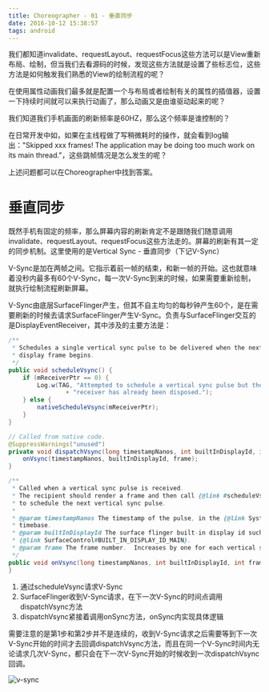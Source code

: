 ```yaml
---
title: Choreographer - 01 - 垂直同步
date: 2016-10-12 15:38:57
tags: android
---
```


我们都知道invalidate、requestLayout、requestFocus这些方法可以是View重新布局、绘制，但当我们去看源码的时候，发现这些方法就是设置了些标志位，这些方法是如何触发我们熟悉的View的绘制流程的呢？

在使用属性动画我们最多就是配置一个与布局或者绘制有关的属性的插值器，设置一下持续时间就可以来执行动画了，那么动画又是由谁驱动起来的呢？

我们知道我们手机画面的刷新频率是60HZ，那么这个频率是谁控制的？

在日常开发中如，如果在主线程做了写稍微耗时的操作，就会看到log输出："Skipped xxx frames! The application may be doing too much work on its main thread."，这些跳帧情况是怎么发生的呢？

上述问题都可以在Choreographer中找到答案。

# 垂直同步
既然手机有固定的频率，那么屏幕内容的刷新肯定不是跟随我们随意调用invalidate、requestLayout、requestFocus这些方法走的。屏幕的刷新有其一定的同步机制。这里使用的是Vertical Sync - 垂直同步（下记V-Sync）

V-Sync是加在两帧之间。它指示着前一帧的结束，和新一帧的开始。这也就意味着没秒内最多有60个V-Sync，每一次V-Sync到来的时候，如果需要重新绘制，就执行绘制流程刷新屏幕。

V-Sync由底层SurfaceFlinger产生，但其不自主均匀的每秒钟产生60个，是在需要刷新的时候去请求SurfaceFlinger产生V-Sync。负责与SurfaceFlinger交互的是DisplayEventReceiver，其中涉及的主要方法是：

``` java
/**
 * Schedules a single vertical sync pulse to be delivered when the next
 * display frame begins.
 */
public void scheduleVsync() {
    if (mReceiverPtr == 0) {
        Log.w(TAG, "Attempted to schedule a vertical sync pulse but the display event "
                + "receiver has already been disposed.");
    } else {
        nativeScheduleVsync(mReceiverPtr);
    }
}

// Called from native code.
@SuppressWarnings("unused")
private void dispatchVsync(long timestampNanos, int builtInDisplayId, int frame) {
    onVsync(timestampNanos, builtInDisplayId, frame);
}

/**
 * Called when a vertical sync pulse is received.
 * The recipient should render a frame and then call {@link #scheduleVsync}
 * to schedule the next vertical sync pulse.
 *
 * @param timestampNanos The timestamp of the pulse, in the {@link System#nanoTime()}
 * timebase.
 * @param builtInDisplayId The surface flinger built-in display id such as
 * {@link SurfaceControl#BUILT_IN_DISPLAY_ID_MAIN}.
 * @param frame The frame number.  Increases by one for each vertical sync interval.
 */
public void onVsync(long timestampNanos, int builtInDisplayId, int frame) {
}
```

1. 通过scheduleVsync请求V-Sync
2. SurfaceFlinger收到V-Sync请求，在下一次V-Sync的时间点调用dispatchVsync方法
3. dispatchVsync紧接着调用onSync方法，onSync内实现具体逻辑

需要注意的是第1步和第2步并不是连续的，收到V-Sync请求之后需要等到下一次V-Sync开始的时间才去回调dispatchVsync方法，而且在同一个V-Sync时间内无论请求几次V-Sync，都只会在下一次V-Sync开始的时候收到一次dispatchVsync回调。

![v-sync](/2016/10/12/choreographer-01-vsync/v-sync.jpg)